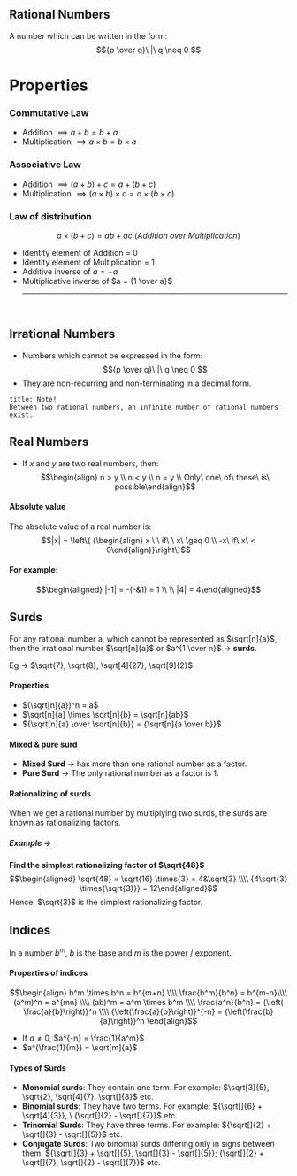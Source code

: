 ## **Rational Numbers**
A number which can be written in the form:
$${p \over q}\ |\ q \neq 0 $$

# Properties
### Commutative Law
* Addition $\implies a + b = b + a$
* Multiplication $\implies a \times b = b \times a$

### Associative Law
* Addition $\implies (a + b) + c = a + (b + c)$
* Multiplication $\implies (a \times b) \times c = a \times (b \times c)$

### Law of distribution
$$a \times (b + c) = ab + ac \ (Addition\ over\ Multiplication)$$
* Identity element of Addition = $0$
* Identity element of Multiplication = $1$
* Additive inverse of $a = -a$
* Multiplicative inverse of $a = {1 \over a}$
<br><hr><br>
## **Irrational Numbers**
* Numbers which cannot be expressed in the form:$${p \over q}\ |\ q \neq 0 $$
* They are non-recurring and non-terminating in a decimal form.

```ad-note
title: Note!
Between two rational numbers, an infinite number of rational numbers exist.
```
## **Real Numbers**
* If $x$ and $y$ are two real numbers, then:
$$\begin{align}
n > y \\
n < y \\
n = y \\
Only\ one\ of\ these\ is\ possible\end{align}$$
#### Absolute value
The absolute value of a real number is:
$$|x| = \left\{ {\begin{align} x \ \ if\ \ x\ \geq 0 \\ -x\ if\ x\ < 0\end{align}}\right\}$$
#### For example:
$$\begin{aligned} |-1| = -(-&1) = 1 \\ \\  |4| = 4\end{aligned}$$
## **Surds**
For any rational number a, which cannot be represented as $\sqrt[n]{a}$, then the irrational number $\sqrt[n]{a}$ or $a^{1 \over n}$ $\to$ **surds**.

Eg $\to$ $\sqrt{7}, \sqrt{8}, \sqrt[4]{27}, \sqrt[9]{2}$

#### Properties
* $(\sqrt[n]{a})^n = a$
* $\sqrt[n]{a} \times \sqrt[n]{b} = \sqrt[n]{ab}$ 
* ${\sqrt[n]{a} \over \sqrt[n]{b}} = {\sqrt[n]{a \over b}}$

#### Mixed & pure surd
* **Mixed Surd** $\to$ has more than one rational number as a factor.
* **Pure Surd** $\to$ The only rational number as a factor is 1.

#### Rationalizing of surds
When we get a rational number by multiplying two surds, the surds are known as rationalizing factors.

##### Example $\to$
**Find the simplest rationalizing factor of $\sqrt{48}$**
$$\begin{aligned}
\sqrt{48} = \sqrt{16} \times{3}
= 4&\sqrt{3} \\\\
{4\sqrt{3} \times{\sqrt{3}}} = 12\end{aligned}$$
Hence, $\sqrt{3}$ is the simplest rationalizing factor.

## **Indices**
In a number $b^m$, $b$ is the base and $m$ is the power / exponent.

#### Properties of indices
$$\begin{align}
b^m \times b^n = b^{m+n} \\\\
\frac{b^m}{b^n} = b^{m-n}\\\\
(a^m)^n = a^{mn} \\\\
(ab)^m = a^m \times b^m \\\\
\frac{a^n}{b^n} = {\left( \frac{a}{b}\right)}^n \\\\
{\left(\frac{a}{b}\right)}^{-n} = {\left(\frac{b}{a}\right)}^n 
\end{align}$$
* If $a \neq 0$, $a^{-n} = \frac{1}{a^m}$
* $a^{\frac{1}{m}} = \sqrt[m]{a}$

#### Types of Surds
* **Monomial surds**: They contain one term. For example: $\sqrt[3]{5}, \sqrt{2}, \sqrt[4]{7}, \sqrt[]{8}$ etc.
* **Binomial surds**: They have two terms. For example: ${\sqrt[]{6} + \sqrt[4]{3}}, \ {\sqrt[]{2} - \sqrt[]{7}}$ etc.
* **Trinomial Surds**: They have three terms. For example: ${\sqrt[]{2} + \sqrt[]{3} - \sqrt[]{5}}$ etc.
* **Conjugate Surds**: Two binomial surds differing only in signs between them. ${\sqrt[]{3} + \sqrt[]{5}, \sqrt[]{3} - \sqrt[]{5}}; {\sqrt[]{2} + \sqrt[]{7}, \sqrt[]{2} - \sqrt[]{7}}$ etc.
